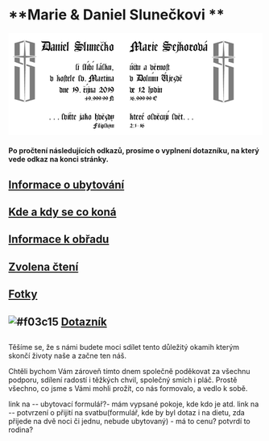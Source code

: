 #                                               **Marie & Daniel Slunečkovi **
![](./header.png)

#### Po pročtení následujících odkazů, prosíme o vyplnení dotazníku, na který vede odkaz na konci stránky.

## [Informace o ubytování](./TheHood.md)
## [Kde a kdy se co koná](./Plan.md)
##
## [Informace k obřadu](./Gnosis.md)
## [Zvolena čtení](./Scripta.md)
##
## [Fotky](./Photo.md)
##

## ![#f03c15](https://placehold.it/15/f03c15/000000?text=+) [Dotazník]()
##

Těšíme se, že s námi budete moci sdílet tento důležitý okamih kterým skončí
životy naše a začne ten náš.

Chtěli bychom Vám zároveň tímto dnem společně poděkovat za všechnu podporu,
sdílení radostí i těžkých chvil, společný smích i pláč.
Prostě všechno, co jsme s Vámi mohli prožít, co nás formovalo,
a vedlo k sobě.

link na -- ubytovací formulář?- mám vypsané pokoje, kde kdo je atd.
link na -- potvrzení o přijití na svatbu(formulář, kde by byl dotaz i na dietu, zda přijede na dvě noci či jednu, nebude ubytovaný) - má to cenu? potvrdí to rodina?
